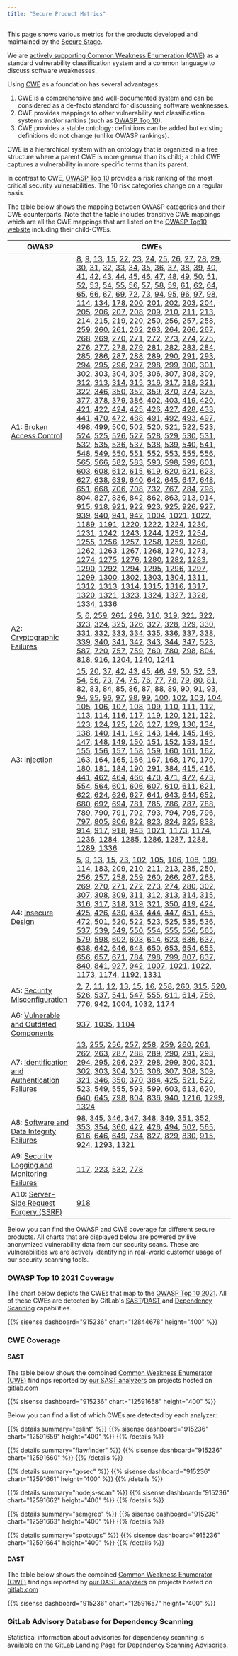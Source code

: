 ```yaml
---
title: "Secure Product Metrics"
---
```


This page shows various metrics for the products developed and maintained by
the [Secure Stage](/handbook/product/categories/#secure-stage).

We are [actively supporting Common Weakness Enumeration (CWE)](https://gitlab.com/gitlab-org/gitlab/-/issues/300978)
as a standard vulnerability classification system and a common language to discuss software weaknesses.

Using [CWE](https://cwe.mitre.org/) as a foundation has several advantages:

1. CWE is a comprehensive and well-documented system and can be considered as a de-facto standard for discussing software weaknesses.
1. CWE provides mappings to other vulnerability and classification systems and/or rankins (such as [OWASP Top 10](https://owasp.org/Top10/)).
1. CWE provides a stable ontology: definitions can be added but existing definitions do not change (unlike OWASP rankings).

CWE is a hierarchical system with an ontology that is organized in a tree
structure where a parent CWE is more general than its child; a child CWE
captures a vulnerability in more specific terms than its parent.

In contrast to CWE, [OWASP Top 10](https://owasp.org/Top10/) provides a risk
ranking of the most critical security vulnerabilities. The 10 risk categories
change on a regular basis.

The table below shows the mapping between OWASP categories and their CWE
counterparts. Note that the table includes transitive CWE mappings which
are all the CWE mappings that are listed on the [OWASP Top10 website](https://owasp.org/Top10)
including their child-CWEs.

| OWASP | CWEs |
| ----- | ---- |
| A1: [Broken Access Control](https://owasp.org/Top10/A01_2021-Broken_Access_Control) | [8](https://cwe.mitre.org/data/definitions/8.html), [9](https://cwe.mitre.org/data/definitions/9.html), [13](https://cwe.mitre.org/data/definitions/13.html), [15](https://cwe.mitre.org/data/definitions/15.html), [22](https://cwe.mitre.org/data/definitions/22.html), [23](https://cwe.mitre.org/data/definitions/23.html), [24](https://cwe.mitre.org/data/definitions/24.html), [25](https://cwe.mitre.org/data/definitions/25.html), [26](https://cwe.mitre.org/data/definitions/26.html), [27](https://cwe.mitre.org/data/definitions/27.html), [28](https://cwe.mitre.org/data/definitions/28.html), [29](https://cwe.mitre.org/data/definitions/29.html), [30](https://cwe.mitre.org/data/definitions/30.html), [31](https://cwe.mitre.org/data/definitions/31.html), [32](https://cwe.mitre.org/data/definitions/32.html), [33](https://cwe.mitre.org/data/definitions/33.html), [34](https://cwe.mitre.org/data/definitions/34.html), [35](https://cwe.mitre.org/data/definitions/35.html), [36](https://cwe.mitre.org/data/definitions/36.html), [37](https://cwe.mitre.org/data/definitions/37.html), [38](https://cwe.mitre.org/data/definitions/38.html), [39](https://cwe.mitre.org/data/definitions/39.html), [40](https://cwe.mitre.org/data/definitions/40.html), [41](https://cwe.mitre.org/data/definitions/41.html), [42](https://cwe.mitre.org/data/definitions/42.html), [43](https://cwe.mitre.org/data/definitions/43.html), [44](https://cwe.mitre.org/data/definitions/44.html), [45](https://cwe.mitre.org/data/definitions/45.html), [46](https://cwe.mitre.org/data/definitions/46.html), [47](https://cwe.mitre.org/data/definitions/47.html), [48](https://cwe.mitre.org/data/definitions/48.html), [49](https://cwe.mitre.org/data/definitions/49.html), [50](https://cwe.mitre.org/data/definitions/50.html), [51](https://cwe.mitre.org/data/definitions/51.html), [52](https://cwe.mitre.org/data/definitions/52.html), [53](https://cwe.mitre.org/data/definitions/53.html), [54](https://cwe.mitre.org/data/definitions/54.html), [55](https://cwe.mitre.org/data/definitions/55.html), [56](https://cwe.mitre.org/data/definitions/56.html), [57](https://cwe.mitre.org/data/definitions/57.html), [58](https://cwe.mitre.org/data/definitions/58.html), [59](https://cwe.mitre.org/data/definitions/59.html), [61](https://cwe.mitre.org/data/definitions/61.html), [62](https://cwe.mitre.org/data/definitions/62.html), [64](https://cwe.mitre.org/data/definitions/64.html), [65](https://cwe.mitre.org/data/definitions/65.html), [66](https://cwe.mitre.org/data/definitions/66.html), [67](https://cwe.mitre.org/data/definitions/67.html), [69](https://cwe.mitre.org/data/definitions/69.html), [72](https://cwe.mitre.org/data/definitions/72.html), [73](https://cwe.mitre.org/data/definitions/73.html), [94](https://cwe.mitre.org/data/definitions/94.html), [95](https://cwe.mitre.org/data/definitions/95.html), [96](https://cwe.mitre.org/data/definitions/96.html), [97](https://cwe.mitre.org/data/definitions/97.html), [98](https://cwe.mitre.org/data/definitions/98.html), [114](https://cwe.mitre.org/data/definitions/114.html), [134](https://cwe.mitre.org/data/definitions/134.html), [178](https://cwe.mitre.org/data/definitions/178.html), [200](https://cwe.mitre.org/data/definitions/200.html), [201](https://cwe.mitre.org/data/definitions/201.html), [202](https://cwe.mitre.org/data/definitions/202.html), [203](https://cwe.mitre.org/data/definitions/203.html), [204](https://cwe.mitre.org/data/definitions/204.html), [205](https://cwe.mitre.org/data/definitions/205.html), [206](https://cwe.mitre.org/data/definitions/206.html), [207](https://cwe.mitre.org/data/definitions/207.html), [208](https://cwe.mitre.org/data/definitions/208.html), [209](https://cwe.mitre.org/data/definitions/209.html), [210](https://cwe.mitre.org/data/definitions/210.html), [211](https://cwe.mitre.org/data/definitions/211.html), [213](https://cwe.mitre.org/data/definitions/213.html), [214](https://cwe.mitre.org/data/definitions/214.html), [215](https://cwe.mitre.org/data/definitions/215.html), [219](https://cwe.mitre.org/data/definitions/219.html), [220](https://cwe.mitre.org/data/definitions/220.html), [250](https://cwe.mitre.org/data/definitions/250.html), [256](https://cwe.mitre.org/data/definitions/256.html), [257](https://cwe.mitre.org/data/definitions/257.html), [258](https://cwe.mitre.org/data/definitions/258.html), [259](https://cwe.mitre.org/data/definitions/259.html), [260](https://cwe.mitre.org/data/definitions/260.html), [261](https://cwe.mitre.org/data/definitions/261.html), [262](https://cwe.mitre.org/data/definitions/262.html), [263](https://cwe.mitre.org/data/definitions/263.html), [264](https://cwe.mitre.org/data/definitions/264.html), [266](https://cwe.mitre.org/data/definitions/266.html), [267](https://cwe.mitre.org/data/definitions/267.html), [268](https://cwe.mitre.org/data/definitions/268.html), [269](https://cwe.mitre.org/data/definitions/269.html), [270](https://cwe.mitre.org/data/definitions/270.html), [271](https://cwe.mitre.org/data/definitions/271.html), [272](https://cwe.mitre.org/data/definitions/272.html), [273](https://cwe.mitre.org/data/definitions/273.html), [274](https://cwe.mitre.org/data/definitions/274.html), [275](https://cwe.mitre.org/data/definitions/275.html), [276](https://cwe.mitre.org/data/definitions/276.html), [277](https://cwe.mitre.org/data/definitions/277.html), [278](https://cwe.mitre.org/data/definitions/278.html), [279](https://cwe.mitre.org/data/definitions/279.html), [281](https://cwe.mitre.org/data/definitions/281.html), [282](https://cwe.mitre.org/data/definitions/282.html), [283](https://cwe.mitre.org/data/definitions/283.html), [284](https://cwe.mitre.org/data/definitions/284.html), [285](https://cwe.mitre.org/data/definitions/285.html), [286](https://cwe.mitre.org/data/definitions/286.html), [287](https://cwe.mitre.org/data/definitions/287.html), [288](https://cwe.mitre.org/data/definitions/288.html), [289](https://cwe.mitre.org/data/definitions/289.html), [290](https://cwe.mitre.org/data/definitions/290.html), [291](https://cwe.mitre.org/data/definitions/291.html), [293](https://cwe.mitre.org/data/definitions/293.html), [294](https://cwe.mitre.org/data/definitions/294.html), [295](https://cwe.mitre.org/data/definitions/295.html), [296](https://cwe.mitre.org/data/definitions/296.html), [297](https://cwe.mitre.org/data/definitions/297.html), [298](https://cwe.mitre.org/data/definitions/298.html), [299](https://cwe.mitre.org/data/definitions/299.html), [300](https://cwe.mitre.org/data/definitions/300.html), [301](https://cwe.mitre.org/data/definitions/301.html), [302](https://cwe.mitre.org/data/definitions/302.html), [303](https://cwe.mitre.org/data/definitions/303.html), [304](https://cwe.mitre.org/data/definitions/304.html), [305](https://cwe.mitre.org/data/definitions/305.html), [306](https://cwe.mitre.org/data/definitions/306.html), [307](https://cwe.mitre.org/data/definitions/307.html), [308](https://cwe.mitre.org/data/definitions/308.html), [309](https://cwe.mitre.org/data/definitions/309.html), [312](https://cwe.mitre.org/data/definitions/312.html), [313](https://cwe.mitre.org/data/definitions/313.html), [314](https://cwe.mitre.org/data/definitions/314.html), [315](https://cwe.mitre.org/data/definitions/315.html), [316](https://cwe.mitre.org/data/definitions/316.html), [317](https://cwe.mitre.org/data/definitions/317.html), [318](https://cwe.mitre.org/data/definitions/318.html), [321](https://cwe.mitre.org/data/definitions/321.html), [322](https://cwe.mitre.org/data/definitions/322.html), [346](https://cwe.mitre.org/data/definitions/346.html), [350](https://cwe.mitre.org/data/definitions/350.html), [352](https://cwe.mitre.org/data/definitions/352.html), [359](https://cwe.mitre.org/data/definitions/359.html), [370](https://cwe.mitre.org/data/definitions/370.html), [374](https://cwe.mitre.org/data/definitions/374.html), [375](https://cwe.mitre.org/data/definitions/375.html), [377](https://cwe.mitre.org/data/definitions/377.html), [378](https://cwe.mitre.org/data/definitions/378.html), [379](https://cwe.mitre.org/data/definitions/379.html), [386](https://cwe.mitre.org/data/definitions/386.html), [402](https://cwe.mitre.org/data/definitions/402.html), [403](https://cwe.mitre.org/data/definitions/403.html), [419](https://cwe.mitre.org/data/definitions/419.html), [420](https://cwe.mitre.org/data/definitions/420.html), [421](https://cwe.mitre.org/data/definitions/421.html), [422](https://cwe.mitre.org/data/definitions/422.html), [424](https://cwe.mitre.org/data/definitions/424.html), [425](https://cwe.mitre.org/data/definitions/425.html), [426](https://cwe.mitre.org/data/definitions/426.html), [427](https://cwe.mitre.org/data/definitions/427.html), [428](https://cwe.mitre.org/data/definitions/428.html), [433](https://cwe.mitre.org/data/definitions/433.html), [441](https://cwe.mitre.org/data/definitions/441.html), [470](https://cwe.mitre.org/data/definitions/470.html), [472](https://cwe.mitre.org/data/definitions/472.html), [488](https://cwe.mitre.org/data/definitions/488.html), [491](https://cwe.mitre.org/data/definitions/491.html), [492](https://cwe.mitre.org/data/definitions/492.html), [493](https://cwe.mitre.org/data/definitions/493.html), [497](https://cwe.mitre.org/data/definitions/497.html), [498](https://cwe.mitre.org/data/definitions/498.html), [499](https://cwe.mitre.org/data/definitions/499.html), [500](https://cwe.mitre.org/data/definitions/500.html), [502](https://cwe.mitre.org/data/definitions/502.html), [520](https://cwe.mitre.org/data/definitions/520.html), [521](https://cwe.mitre.org/data/definitions/521.html), [522](https://cwe.mitre.org/data/definitions/522.html), [523](https://cwe.mitre.org/data/definitions/523.html), [524](https://cwe.mitre.org/data/definitions/524.html), [525](https://cwe.mitre.org/data/definitions/525.html), [526](https://cwe.mitre.org/data/definitions/526.html), [527](https://cwe.mitre.org/data/definitions/527.html), [528](https://cwe.mitre.org/data/definitions/528.html), [529](https://cwe.mitre.org/data/definitions/529.html), [530](https://cwe.mitre.org/data/definitions/530.html), [531](https://cwe.mitre.org/data/definitions/531.html), [532](https://cwe.mitre.org/data/definitions/532.html), [535](https://cwe.mitre.org/data/definitions/535.html), [536](https://cwe.mitre.org/data/definitions/536.html), [537](https://cwe.mitre.org/data/definitions/537.html), [538](https://cwe.mitre.org/data/definitions/538.html), [539](https://cwe.mitre.org/data/definitions/539.html), [540](https://cwe.mitre.org/data/definitions/540.html), [541](https://cwe.mitre.org/data/definitions/541.html), [548](https://cwe.mitre.org/data/definitions/548.html), [549](https://cwe.mitre.org/data/definitions/549.html), [550](https://cwe.mitre.org/data/definitions/550.html), [551](https://cwe.mitre.org/data/definitions/551.html), [552](https://cwe.mitre.org/data/definitions/552.html), [553](https://cwe.mitre.org/data/definitions/553.html), [555](https://cwe.mitre.org/data/definitions/555.html), [556](https://cwe.mitre.org/data/definitions/556.html), [565](https://cwe.mitre.org/data/definitions/565.html), [566](https://cwe.mitre.org/data/definitions/566.html), [582](https://cwe.mitre.org/data/definitions/582.html), [583](https://cwe.mitre.org/data/definitions/583.html), [593](https://cwe.mitre.org/data/definitions/593.html), [598](https://cwe.mitre.org/data/definitions/598.html), [599](https://cwe.mitre.org/data/definitions/599.html), [601](https://cwe.mitre.org/data/definitions/601.html), [603](https://cwe.mitre.org/data/definitions/603.html), [608](https://cwe.mitre.org/data/definitions/608.html), [612](https://cwe.mitre.org/data/definitions/612.html), [615](https://cwe.mitre.org/data/definitions/615.html), [619](https://cwe.mitre.org/data/definitions/619.html), [620](https://cwe.mitre.org/data/definitions/620.html), [621](https://cwe.mitre.org/data/definitions/621.html), [623](https://cwe.mitre.org/data/definitions/623.html), [627](https://cwe.mitre.org/data/definitions/627.html), [638](https://cwe.mitre.org/data/definitions/638.html), [639](https://cwe.mitre.org/data/definitions/639.html), [640](https://cwe.mitre.org/data/definitions/640.html), [642](https://cwe.mitre.org/data/definitions/642.html), [645](https://cwe.mitre.org/data/definitions/645.html), [647](https://cwe.mitre.org/data/definitions/647.html), [648](https://cwe.mitre.org/data/definitions/648.html), [651](https://cwe.mitre.org/data/definitions/651.html), [668](https://cwe.mitre.org/data/definitions/668.html), [706](https://cwe.mitre.org/data/definitions/706.html), [708](https://cwe.mitre.org/data/definitions/708.html), [732](https://cwe.mitre.org/data/definitions/732.html), [767](https://cwe.mitre.org/data/definitions/767.html), [784](https://cwe.mitre.org/data/definitions/784.html), [798](https://cwe.mitre.org/data/definitions/798.html), [804](https://cwe.mitre.org/data/definitions/804.html), [827](https://cwe.mitre.org/data/definitions/827.html), [836](https://cwe.mitre.org/data/definitions/836.html), [842](https://cwe.mitre.org/data/definitions/842.html), [862](https://cwe.mitre.org/data/definitions/862.html), [863](https://cwe.mitre.org/data/definitions/863.html), [913](https://cwe.mitre.org/data/definitions/913.html), [914](https://cwe.mitre.org/data/definitions/914.html), [915](https://cwe.mitre.org/data/definitions/915.html), [918](https://cwe.mitre.org/data/definitions/918.html), [921](https://cwe.mitre.org/data/definitions/921.html), [922](https://cwe.mitre.org/data/definitions/922.html), [923](https://cwe.mitre.org/data/definitions/923.html), [925](https://cwe.mitre.org/data/definitions/925.html), [926](https://cwe.mitre.org/data/definitions/926.html), [927](https://cwe.mitre.org/data/definitions/927.html), [939](https://cwe.mitre.org/data/definitions/939.html), [940](https://cwe.mitre.org/data/definitions/940.html), [941](https://cwe.mitre.org/data/definitions/941.html), [942](https://cwe.mitre.org/data/definitions/942.html), [1004](https://cwe.mitre.org/data/definitions/1004.html), [1021](https://cwe.mitre.org/data/definitions/1021.html), [1022](https://cwe.mitre.org/data/definitions/1022.html), [1189](https://cwe.mitre.org/data/definitions/1189.html), [1191](https://cwe.mitre.org/data/definitions/1191.html), [1220](https://cwe.mitre.org/data/definitions/1220.html), [1222](https://cwe.mitre.org/data/definitions/1222.html), [1224](https://cwe.mitre.org/data/definitions/1224.html), [1230](https://cwe.mitre.org/data/definitions/1230.html), [1231](https://cwe.mitre.org/data/definitions/1231.html), [1242](https://cwe.mitre.org/data/definitions/1242.html), [1243](https://cwe.mitre.org/data/definitions/1243.html), [1244](https://cwe.mitre.org/data/definitions/1244.html), [1252](https://cwe.mitre.org/data/definitions/1252.html), [1254](https://cwe.mitre.org/data/definitions/1254.html), [1255](https://cwe.mitre.org/data/definitions/1255.html), [1256](https://cwe.mitre.org/data/definitions/1256.html), [1257](https://cwe.mitre.org/data/definitions/1257.html), [1258](https://cwe.mitre.org/data/definitions/1258.html), [1259](https://cwe.mitre.org/data/definitions/1259.html), [1260](https://cwe.mitre.org/data/definitions/1260.html), [1262](https://cwe.mitre.org/data/definitions/1262.html), [1263](https://cwe.mitre.org/data/definitions/1263.html), [1267](https://cwe.mitre.org/data/definitions/1267.html), [1268](https://cwe.mitre.org/data/definitions/1268.html), [1270](https://cwe.mitre.org/data/definitions/1270.html), [1273](https://cwe.mitre.org/data/definitions/1273.html), [1274](https://cwe.mitre.org/data/definitions/1274.html), [1275](https://cwe.mitre.org/data/definitions/1275.html), [1276](https://cwe.mitre.org/data/definitions/1276.html), [1280](https://cwe.mitre.org/data/definitions/1280.html), [1282](https://cwe.mitre.org/data/definitions/1282.html), [1283](https://cwe.mitre.org/data/definitions/1283.html), [1290](https://cwe.mitre.org/data/definitions/1290.html), [1292](https://cwe.mitre.org/data/definitions/1292.html), [1294](https://cwe.mitre.org/data/definitions/1294.html), [1295](https://cwe.mitre.org/data/definitions/1295.html), [1296](https://cwe.mitre.org/data/definitions/1296.html), [1297](https://cwe.mitre.org/data/definitions/1297.html), [1299](https://cwe.mitre.org/data/definitions/1299.html), [1300](https://cwe.mitre.org/data/definitions/1300.html), [1302](https://cwe.mitre.org/data/definitions/1302.html), [1303](https://cwe.mitre.org/data/definitions/1303.html), [1304](https://cwe.mitre.org/data/definitions/1304.html), [1311](https://cwe.mitre.org/data/definitions/1311.html), [1312](https://cwe.mitre.org/data/definitions/1312.html), [1313](https://cwe.mitre.org/data/definitions/1313.html), [1314](https://cwe.mitre.org/data/definitions/1314.html), [1315](https://cwe.mitre.org/data/definitions/1315.html), [1316](https://cwe.mitre.org/data/definitions/1316.html), [1317](https://cwe.mitre.org/data/definitions/1317.html), [1320](https://cwe.mitre.org/data/definitions/1320.html), [1321](https://cwe.mitre.org/data/definitions/1321.html), [1323](https://cwe.mitre.org/data/definitions/1323.html), [1324](https://cwe.mitre.org/data/definitions/1324.html), [1327](https://cwe.mitre.org/data/definitions/1327.html), [1328](https://cwe.mitre.org/data/definitions/1328.html), [1334](https://cwe.mitre.org/data/definitions/1334.html), [1336](https://cwe.mitre.org/data/definitions/1336.html)|
| A2: [Cryptographic Failures](https://owasp.org/Top10/A02_2021-Cryptographic_Failures) | [5](https://cwe.mitre.org/data/definitions/5.html), [6](https://cwe.mitre.org/data/definitions/6.html), [259](https://cwe.mitre.org/data/definitions/259.html), [261](https://cwe.mitre.org/data/definitions/261.html), [296](https://cwe.mitre.org/data/definitions/296.html), [310](https://cwe.mitre.org/data/definitions/310.html), [319](https://cwe.mitre.org/data/definitions/319.html), [321](https://cwe.mitre.org/data/definitions/321.html), [322](https://cwe.mitre.org/data/definitions/322.html), [323](https://cwe.mitre.org/data/definitions/323.html), [324](https://cwe.mitre.org/data/definitions/324.html), [325](https://cwe.mitre.org/data/definitions/325.html), [326](https://cwe.mitre.org/data/definitions/326.html), [327](https://cwe.mitre.org/data/definitions/327.html), [328](https://cwe.mitre.org/data/definitions/328.html), [329](https://cwe.mitre.org/data/definitions/329.html), [330](https://cwe.mitre.org/data/definitions/330.html), [331](https://cwe.mitre.org/data/definitions/331.html), [332](https://cwe.mitre.org/data/definitions/332.html), [333](https://cwe.mitre.org/data/definitions/333.html), [334](https://cwe.mitre.org/data/definitions/334.html), [335](https://cwe.mitre.org/data/definitions/335.html), [336](https://cwe.mitre.org/data/definitions/336.html), [337](https://cwe.mitre.org/data/definitions/337.html), [338](https://cwe.mitre.org/data/definitions/338.html), [339](https://cwe.mitre.org/data/definitions/339.html), [340](https://cwe.mitre.org/data/definitions/340.html), [341](https://cwe.mitre.org/data/definitions/341.html), [342](https://cwe.mitre.org/data/definitions/342.html), [343](https://cwe.mitre.org/data/definitions/343.html), [344](https://cwe.mitre.org/data/definitions/344.html), [347](https://cwe.mitre.org/data/definitions/347.html), [523](https://cwe.mitre.org/data/definitions/523.html), [587](https://cwe.mitre.org/data/definitions/587.html), [720](https://cwe.mitre.org/data/definitions/720.html), [757](https://cwe.mitre.org/data/definitions/757.html), [759](https://cwe.mitre.org/data/definitions/759.html), [760](https://cwe.mitre.org/data/definitions/760.html), [780](https://cwe.mitre.org/data/definitions/780.html), [798](https://cwe.mitre.org/data/definitions/798.html), [804](https://cwe.mitre.org/data/definitions/804.html), [818](https://cwe.mitre.org/data/definitions/818.html), [916](https://cwe.mitre.org/data/definitions/916.html), [1204](https://cwe.mitre.org/data/definitions/1204.html), [1240](https://cwe.mitre.org/data/definitions/1240.html), [1241](https://cwe.mitre.org/data/definitions/1241.html)|
| A3: [Injection](https://owasp.org/Top10/A03_2021-Injection) | [15](https://cwe.mitre.org/data/definitions/15.html), [20](https://cwe.mitre.org/data/definitions/20.html), [37](https://cwe.mitre.org/data/definitions/37.html), [42](https://cwe.mitre.org/data/definitions/42.html), [43](https://cwe.mitre.org/data/definitions/43.html), [45](https://cwe.mitre.org/data/definitions/45.html), [46](https://cwe.mitre.org/data/definitions/46.html), [49](https://cwe.mitre.org/data/definitions/49.html), [50](https://cwe.mitre.org/data/definitions/50.html), [52](https://cwe.mitre.org/data/definitions/52.html), [53](https://cwe.mitre.org/data/definitions/53.html), [54](https://cwe.mitre.org/data/definitions/54.html), [56](https://cwe.mitre.org/data/definitions/56.html), [73](https://cwe.mitre.org/data/definitions/73.html), [74](https://cwe.mitre.org/data/definitions/74.html), [75](https://cwe.mitre.org/data/definitions/75.html), [76](https://cwe.mitre.org/data/definitions/76.html), [77](https://cwe.mitre.org/data/definitions/77.html), [78](https://cwe.mitre.org/data/definitions/78.html), [79](https://cwe.mitre.org/data/definitions/79.html), [80](https://cwe.mitre.org/data/definitions/80.html), [81](https://cwe.mitre.org/data/definitions/81.html), [82](https://cwe.mitre.org/data/definitions/82.html), [83](https://cwe.mitre.org/data/definitions/83.html), [84](https://cwe.mitre.org/data/definitions/84.html), [85](https://cwe.mitre.org/data/definitions/85.html), [86](https://cwe.mitre.org/data/definitions/86.html), [87](https://cwe.mitre.org/data/definitions/87.html), [88](https://cwe.mitre.org/data/definitions/88.html), [89](https://cwe.mitre.org/data/definitions/89.html), [90](https://cwe.mitre.org/data/definitions/90.html), [91](https://cwe.mitre.org/data/definitions/91.html), [93](https://cwe.mitre.org/data/definitions/93.html), [94](https://cwe.mitre.org/data/definitions/94.html), [95](https://cwe.mitre.org/data/definitions/95.html), [96](https://cwe.mitre.org/data/definitions/96.html), [97](https://cwe.mitre.org/data/definitions/97.html), [98](https://cwe.mitre.org/data/definitions/98.html), [99](https://cwe.mitre.org/data/definitions/99.html), [100](https://cwe.mitre.org/data/definitions/100.html), [102](https://cwe.mitre.org/data/definitions/102.html), [103](https://cwe.mitre.org/data/definitions/103.html), [104](https://cwe.mitre.org/data/definitions/104.html), [105](https://cwe.mitre.org/data/definitions/105.html), [106](https://cwe.mitre.org/data/definitions/106.html), [107](https://cwe.mitre.org/data/definitions/107.html), [108](https://cwe.mitre.org/data/definitions/108.html), [109](https://cwe.mitre.org/data/definitions/109.html), [110](https://cwe.mitre.org/data/definitions/110.html), [111](https://cwe.mitre.org/data/definitions/111.html), [112](https://cwe.mitre.org/data/definitions/112.html), [113](https://cwe.mitre.org/data/definitions/113.html), [114](https://cwe.mitre.org/data/definitions/114.html), [116](https://cwe.mitre.org/data/definitions/116.html), [117](https://cwe.mitre.org/data/definitions/117.html), [119](https://cwe.mitre.org/data/definitions/119.html), [120](https://cwe.mitre.org/data/definitions/120.html), [121](https://cwe.mitre.org/data/definitions/121.html), [122](https://cwe.mitre.org/data/definitions/122.html), [123](https://cwe.mitre.org/data/definitions/123.html), [124](https://cwe.mitre.org/data/definitions/124.html), [125](https://cwe.mitre.org/data/definitions/125.html), [126](https://cwe.mitre.org/data/definitions/126.html), [127](https://cwe.mitre.org/data/definitions/127.html), [129](https://cwe.mitre.org/data/definitions/129.html), [130](https://cwe.mitre.org/data/definitions/130.html), [134](https://cwe.mitre.org/data/definitions/134.html), [138](https://cwe.mitre.org/data/definitions/138.html), [140](https://cwe.mitre.org/data/definitions/140.html), [141](https://cwe.mitre.org/data/definitions/141.html), [142](https://cwe.mitre.org/data/definitions/142.html), [143](https://cwe.mitre.org/data/definitions/143.html), [144](https://cwe.mitre.org/data/definitions/144.html), [145](https://cwe.mitre.org/data/definitions/145.html), [146](https://cwe.mitre.org/data/definitions/146.html), [147](https://cwe.mitre.org/data/definitions/147.html), [148](https://cwe.mitre.org/data/definitions/148.html), [149](https://cwe.mitre.org/data/definitions/149.html), [150](https://cwe.mitre.org/data/definitions/150.html), [151](https://cwe.mitre.org/data/definitions/151.html), [152](https://cwe.mitre.org/data/definitions/152.html), [153](https://cwe.mitre.org/data/definitions/153.html), [154](https://cwe.mitre.org/data/definitions/154.html), [155](https://cwe.mitre.org/data/definitions/155.html), [156](https://cwe.mitre.org/data/definitions/156.html), [157](https://cwe.mitre.org/data/definitions/157.html), [158](https://cwe.mitre.org/data/definitions/158.html), [159](https://cwe.mitre.org/data/definitions/159.html), [160](https://cwe.mitre.org/data/definitions/160.html), [161](https://cwe.mitre.org/data/definitions/161.html), [162](https://cwe.mitre.org/data/definitions/162.html), [163](https://cwe.mitre.org/data/definitions/163.html), [164](https://cwe.mitre.org/data/definitions/164.html), [165](https://cwe.mitre.org/data/definitions/165.html), [166](https://cwe.mitre.org/data/definitions/166.html), [167](https://cwe.mitre.org/data/definitions/167.html), [168](https://cwe.mitre.org/data/definitions/168.html), [170](https://cwe.mitre.org/data/definitions/170.html), [179](https://cwe.mitre.org/data/definitions/179.html), [180](https://cwe.mitre.org/data/definitions/180.html), [181](https://cwe.mitre.org/data/definitions/181.html), [184](https://cwe.mitre.org/data/definitions/184.html), [190](https://cwe.mitre.org/data/definitions/190.html), [291](https://cwe.mitre.org/data/definitions/291.html), [384](https://cwe.mitre.org/data/definitions/384.html), [415](https://cwe.mitre.org/data/definitions/415.html), [416](https://cwe.mitre.org/data/definitions/416.html), [441](https://cwe.mitre.org/data/definitions/441.html), [462](https://cwe.mitre.org/data/definitions/462.html), [464](https://cwe.mitre.org/data/definitions/464.html), [466](https://cwe.mitre.org/data/definitions/466.html), [470](https://cwe.mitre.org/data/definitions/470.html), [471](https://cwe.mitre.org/data/definitions/471.html), [472](https://cwe.mitre.org/data/definitions/472.html), [473](https://cwe.mitre.org/data/definitions/473.html), [554](https://cwe.mitre.org/data/definitions/554.html), [564](https://cwe.mitre.org/data/definitions/564.html), [601](https://cwe.mitre.org/data/definitions/601.html), [606](https://cwe.mitre.org/data/definitions/606.html), [607](https://cwe.mitre.org/data/definitions/607.html), [610](https://cwe.mitre.org/data/definitions/610.html), [611](https://cwe.mitre.org/data/definitions/611.html), [621](https://cwe.mitre.org/data/definitions/621.html), [622](https://cwe.mitre.org/data/definitions/622.html), [624](https://cwe.mitre.org/data/definitions/624.html), [626](https://cwe.mitre.org/data/definitions/626.html), [627](https://cwe.mitre.org/data/definitions/627.html), [641](https://cwe.mitre.org/data/definitions/641.html), [643](https://cwe.mitre.org/data/definitions/643.html), [644](https://cwe.mitre.org/data/definitions/644.html), [652](https://cwe.mitre.org/data/definitions/652.html), [680](https://cwe.mitre.org/data/definitions/680.html), [692](https://cwe.mitre.org/data/definitions/692.html), [694](https://cwe.mitre.org/data/definitions/694.html), [781](https://cwe.mitre.org/data/definitions/781.html), [785](https://cwe.mitre.org/data/definitions/785.html), [786](https://cwe.mitre.org/data/definitions/786.html), [787](https://cwe.mitre.org/data/definitions/787.html), [788](https://cwe.mitre.org/data/definitions/788.html), [789](https://cwe.mitre.org/data/definitions/789.html), [790](https://cwe.mitre.org/data/definitions/790.html), [791](https://cwe.mitre.org/data/definitions/791.html), [792](https://cwe.mitre.org/data/definitions/792.html), [793](https://cwe.mitre.org/data/definitions/793.html), [794](https://cwe.mitre.org/data/definitions/794.html), [795](https://cwe.mitre.org/data/definitions/795.html), [796](https://cwe.mitre.org/data/definitions/796.html), [797](https://cwe.mitre.org/data/definitions/797.html), [805](https://cwe.mitre.org/data/definitions/805.html), [806](https://cwe.mitre.org/data/definitions/806.html), [822](https://cwe.mitre.org/data/definitions/822.html), [823](https://cwe.mitre.org/data/definitions/823.html), [824](https://cwe.mitre.org/data/definitions/824.html), [825](https://cwe.mitre.org/data/definitions/825.html), [838](https://cwe.mitre.org/data/definitions/838.html), [914](https://cwe.mitre.org/data/definitions/914.html), [917](https://cwe.mitre.org/data/definitions/917.html), [918](https://cwe.mitre.org/data/definitions/918.html), [943](https://cwe.mitre.org/data/definitions/943.html), [1021](https://cwe.mitre.org/data/definitions/1021.html), [1173](https://cwe.mitre.org/data/definitions/1173.html), [1174](https://cwe.mitre.org/data/definitions/1174.html), [1236](https://cwe.mitre.org/data/definitions/1236.html), [1284](https://cwe.mitre.org/data/definitions/1284.html), [1285](https://cwe.mitre.org/data/definitions/1285.html), [1286](https://cwe.mitre.org/data/definitions/1286.html), [1287](https://cwe.mitre.org/data/definitions/1287.html), [1288](https://cwe.mitre.org/data/definitions/1288.html), [1289](https://cwe.mitre.org/data/definitions/1289.html), [1336](https://cwe.mitre.org/data/definitions/1336.html)|
| A4: [Insecure Design](https://owasp.org/Top10/A04_2021-Insecure_Design) | [5](https://cwe.mitre.org/data/definitions/5.html), [9](https://cwe.mitre.org/data/definitions/9.html), [13](https://cwe.mitre.org/data/definitions/13.html), [15](https://cwe.mitre.org/data/definitions/15.html), [73](https://cwe.mitre.org/data/definitions/73.html), [102](https://cwe.mitre.org/data/definitions/102.html), [105](https://cwe.mitre.org/data/definitions/105.html), [106](https://cwe.mitre.org/data/definitions/106.html), [108](https://cwe.mitre.org/data/definitions/108.html), [109](https://cwe.mitre.org/data/definitions/109.html), [114](https://cwe.mitre.org/data/definitions/114.html), [183](https://cwe.mitre.org/data/definitions/183.html), [209](https://cwe.mitre.org/data/definitions/209.html), [210](https://cwe.mitre.org/data/definitions/210.html), [211](https://cwe.mitre.org/data/definitions/211.html), [213](https://cwe.mitre.org/data/definitions/213.html), [235](https://cwe.mitre.org/data/definitions/235.html), [250](https://cwe.mitre.org/data/definitions/250.html), [256](https://cwe.mitre.org/data/definitions/256.html), [257](https://cwe.mitre.org/data/definitions/257.html), [258](https://cwe.mitre.org/data/definitions/258.html), [259](https://cwe.mitre.org/data/definitions/259.html), [260](https://cwe.mitre.org/data/definitions/260.html), [266](https://cwe.mitre.org/data/definitions/266.html), [267](https://cwe.mitre.org/data/definitions/267.html), [268](https://cwe.mitre.org/data/definitions/268.html), [269](https://cwe.mitre.org/data/definitions/269.html), [270](https://cwe.mitre.org/data/definitions/270.html), [271](https://cwe.mitre.org/data/definitions/271.html), [272](https://cwe.mitre.org/data/definitions/272.html), [273](https://cwe.mitre.org/data/definitions/273.html), [274](https://cwe.mitre.org/data/definitions/274.html), [280](https://cwe.mitre.org/data/definitions/280.html), [302](https://cwe.mitre.org/data/definitions/302.html), [307](https://cwe.mitre.org/data/definitions/307.html), [308](https://cwe.mitre.org/data/definitions/308.html), [309](https://cwe.mitre.org/data/definitions/309.html), [311](https://cwe.mitre.org/data/definitions/311.html), [312](https://cwe.mitre.org/data/definitions/312.html), [313](https://cwe.mitre.org/data/definitions/313.html), [314](https://cwe.mitre.org/data/definitions/314.html), [315](https://cwe.mitre.org/data/definitions/315.html), [316](https://cwe.mitre.org/data/definitions/316.html), [317](https://cwe.mitre.org/data/definitions/317.html), [318](https://cwe.mitre.org/data/definitions/318.html), [319](https://cwe.mitre.org/data/definitions/319.html), [321](https://cwe.mitre.org/data/definitions/321.html), [350](https://cwe.mitre.org/data/definitions/350.html), [419](https://cwe.mitre.org/data/definitions/419.html), [424](https://cwe.mitre.org/data/definitions/424.html), [425](https://cwe.mitre.org/data/definitions/425.html), [426](https://cwe.mitre.org/data/definitions/426.html), [430](https://cwe.mitre.org/data/definitions/430.html), [434](https://cwe.mitre.org/data/definitions/434.html), [444](https://cwe.mitre.org/data/definitions/444.html), [447](https://cwe.mitre.org/data/definitions/447.html), [451](https://cwe.mitre.org/data/definitions/451.html), [455](https://cwe.mitre.org/data/definitions/455.html), [472](https://cwe.mitre.org/data/definitions/472.html), [501](https://cwe.mitre.org/data/definitions/501.html), [520](https://cwe.mitre.org/data/definitions/520.html), [522](https://cwe.mitre.org/data/definitions/522.html), [523](https://cwe.mitre.org/data/definitions/523.html), [525](https://cwe.mitre.org/data/definitions/525.html), [535](https://cwe.mitre.org/data/definitions/535.html), [536](https://cwe.mitre.org/data/definitions/536.html), [537](https://cwe.mitre.org/data/definitions/537.html), [539](https://cwe.mitre.org/data/definitions/539.html), [549](https://cwe.mitre.org/data/definitions/549.html), [550](https://cwe.mitre.org/data/definitions/550.html), [554](https://cwe.mitre.org/data/definitions/554.html), [555](https://cwe.mitre.org/data/definitions/555.html), [556](https://cwe.mitre.org/data/definitions/556.html), [565](https://cwe.mitre.org/data/definitions/565.html), [579](https://cwe.mitre.org/data/definitions/579.html), [598](https://cwe.mitre.org/data/definitions/598.html), [602](https://cwe.mitre.org/data/definitions/602.html), [603](https://cwe.mitre.org/data/definitions/603.html), [614](https://cwe.mitre.org/data/definitions/614.html), [623](https://cwe.mitre.org/data/definitions/623.html), [636](https://cwe.mitre.org/data/definitions/636.html), [637](https://cwe.mitre.org/data/definitions/637.html), [638](https://cwe.mitre.org/data/definitions/638.html), [642](https://cwe.mitre.org/data/definitions/642.html), [646](https://cwe.mitre.org/data/definitions/646.html), [648](https://cwe.mitre.org/data/definitions/648.html), [650](https://cwe.mitre.org/data/definitions/650.html), [653](https://cwe.mitre.org/data/definitions/653.html), [654](https://cwe.mitre.org/data/definitions/654.html), [655](https://cwe.mitre.org/data/definitions/655.html), [656](https://cwe.mitre.org/data/definitions/656.html), [657](https://cwe.mitre.org/data/definitions/657.html), [671](https://cwe.mitre.org/data/definitions/671.html), [784](https://cwe.mitre.org/data/definitions/784.html), [798](https://cwe.mitre.org/data/definitions/798.html), [799](https://cwe.mitre.org/data/definitions/799.html), [807](https://cwe.mitre.org/data/definitions/807.html), [837](https://cwe.mitre.org/data/definitions/837.html), [840](https://cwe.mitre.org/data/definitions/840.html), [841](https://cwe.mitre.org/data/definitions/841.html), [927](https://cwe.mitre.org/data/definitions/927.html), [942](https://cwe.mitre.org/data/definitions/942.html), [1007](https://cwe.mitre.org/data/definitions/1007.html), [1021](https://cwe.mitre.org/data/definitions/1021.html), [1022](https://cwe.mitre.org/data/definitions/1022.html), [1173](https://cwe.mitre.org/data/definitions/1173.html), [1174](https://cwe.mitre.org/data/definitions/1174.html), [1192](https://cwe.mitre.org/data/definitions/1192.html), [1331](https://cwe.mitre.org/data/definitions/1331.html)|
| A5: [Security Misconfiguration](https://owasp.org/Top10/A05_2021-Security_Misconfiguration) | [2](https://cwe.mitre.org/data/definitions/2.html), [7](https://cwe.mitre.org/data/definitions/7.html), [11](https://cwe.mitre.org/data/definitions/11.html), [12](https://cwe.mitre.org/data/definitions/12.html), [13](https://cwe.mitre.org/data/definitions/13.html), [15](https://cwe.mitre.org/data/definitions/15.html), [16](https://cwe.mitre.org/data/definitions/16.html), [258](https://cwe.mitre.org/data/definitions/258.html), [260](https://cwe.mitre.org/data/definitions/260.html), [315](https://cwe.mitre.org/data/definitions/315.html), [520](https://cwe.mitre.org/data/definitions/520.html), [526](https://cwe.mitre.org/data/definitions/526.html), [537](https://cwe.mitre.org/data/definitions/537.html), [541](https://cwe.mitre.org/data/definitions/541.html), [547](https://cwe.mitre.org/data/definitions/547.html), [555](https://cwe.mitre.org/data/definitions/555.html), [611](https://cwe.mitre.org/data/definitions/611.html), [614](https://cwe.mitre.org/data/definitions/614.html), [756](https://cwe.mitre.org/data/definitions/756.html), [776](https://cwe.mitre.org/data/definitions/776.html), [942](https://cwe.mitre.org/data/definitions/942.html), [1004](https://cwe.mitre.org/data/definitions/1004.html), [1032](https://cwe.mitre.org/data/definitions/1032.html), [1174](https://cwe.mitre.org/data/definitions/1174.html)|
| A6: [Vulnerable and Outdated Components](https://owasp.org/Top10/A06_2021-Vulnerable_and_Outdated_Components) | [937](https://cwe.mitre.org/data/definitions/937.html), [1035](https://cwe.mitre.org/data/definitions/1035.html), [1104](https://cwe.mitre.org/data/definitions/1104.html)|
| A7: [Identification and Authentication Failures](https://owasp.org/Top10/A07_2021-Identification_and_Authentication_Failures) | [13](https://cwe.mitre.org/data/definitions/13.html), [255](https://cwe.mitre.org/data/definitions/255.html), [256](https://cwe.mitre.org/data/definitions/256.html), [257](https://cwe.mitre.org/data/definitions/257.html), [258](https://cwe.mitre.org/data/definitions/258.html), [259](https://cwe.mitre.org/data/definitions/259.html), [260](https://cwe.mitre.org/data/definitions/260.html), [261](https://cwe.mitre.org/data/definitions/261.html), [262](https://cwe.mitre.org/data/definitions/262.html), [263](https://cwe.mitre.org/data/definitions/263.html), [287](https://cwe.mitre.org/data/definitions/287.html), [288](https://cwe.mitre.org/data/definitions/288.html), [289](https://cwe.mitre.org/data/definitions/289.html), [290](https://cwe.mitre.org/data/definitions/290.html), [291](https://cwe.mitre.org/data/definitions/291.html), [293](https://cwe.mitre.org/data/definitions/293.html), [294](https://cwe.mitre.org/data/definitions/294.html), [295](https://cwe.mitre.org/data/definitions/295.html), [296](https://cwe.mitre.org/data/definitions/296.html), [297](https://cwe.mitre.org/data/definitions/297.html), [298](https://cwe.mitre.org/data/definitions/298.html), [299](https://cwe.mitre.org/data/definitions/299.html), [300](https://cwe.mitre.org/data/definitions/300.html), [301](https://cwe.mitre.org/data/definitions/301.html), [302](https://cwe.mitre.org/data/definitions/302.html), [303](https://cwe.mitre.org/data/definitions/303.html), [304](https://cwe.mitre.org/data/definitions/304.html), [305](https://cwe.mitre.org/data/definitions/305.html), [306](https://cwe.mitre.org/data/definitions/306.html), [307](https://cwe.mitre.org/data/definitions/307.html), [308](https://cwe.mitre.org/data/definitions/308.html), [309](https://cwe.mitre.org/data/definitions/309.html), [321](https://cwe.mitre.org/data/definitions/321.html), [346](https://cwe.mitre.org/data/definitions/346.html), [350](https://cwe.mitre.org/data/definitions/350.html), [370](https://cwe.mitre.org/data/definitions/370.html), [384](https://cwe.mitre.org/data/definitions/384.html), [425](https://cwe.mitre.org/data/definitions/425.html), [521](https://cwe.mitre.org/data/definitions/521.html), [522](https://cwe.mitre.org/data/definitions/522.html), [523](https://cwe.mitre.org/data/definitions/523.html), [549](https://cwe.mitre.org/data/definitions/549.html), [555](https://cwe.mitre.org/data/definitions/555.html), [593](https://cwe.mitre.org/data/definitions/593.html), [599](https://cwe.mitre.org/data/definitions/599.html), [603](https://cwe.mitre.org/data/definitions/603.html), [613](https://cwe.mitre.org/data/definitions/613.html), [620](https://cwe.mitre.org/data/definitions/620.html), [640](https://cwe.mitre.org/data/definitions/640.html), [645](https://cwe.mitre.org/data/definitions/645.html), [798](https://cwe.mitre.org/data/definitions/798.html), [804](https://cwe.mitre.org/data/definitions/804.html), [836](https://cwe.mitre.org/data/definitions/836.html), [940](https://cwe.mitre.org/data/definitions/940.html), [1216](https://cwe.mitre.org/data/definitions/1216.html), [1299](https://cwe.mitre.org/data/definitions/1299.html), [1324](https://cwe.mitre.org/data/definitions/1324.html)|
| A8: [Software and Data Integrity Failures](https://owasp.org/Top10/A08_2021-Software_and_Data_Integrity_Failures) | [98](https://cwe.mitre.org/data/definitions/98.html), [345](https://cwe.mitre.org/data/definitions/345.html), [346](https://cwe.mitre.org/data/definitions/346.html), [347](https://cwe.mitre.org/data/definitions/347.html), [348](https://cwe.mitre.org/data/definitions/348.html), [349](https://cwe.mitre.org/data/definitions/349.html), [351](https://cwe.mitre.org/data/definitions/351.html), [352](https://cwe.mitre.org/data/definitions/352.html), [353](https://cwe.mitre.org/data/definitions/353.html), [354](https://cwe.mitre.org/data/definitions/354.html), [360](https://cwe.mitre.org/data/definitions/360.html), [422](https://cwe.mitre.org/data/definitions/422.html), [426](https://cwe.mitre.org/data/definitions/426.html), [494](https://cwe.mitre.org/data/definitions/494.html), [502](https://cwe.mitre.org/data/definitions/502.html), [565](https://cwe.mitre.org/data/definitions/565.html), [616](https://cwe.mitre.org/data/definitions/616.html), [646](https://cwe.mitre.org/data/definitions/646.html), [649](https://cwe.mitre.org/data/definitions/649.html), [784](https://cwe.mitre.org/data/definitions/784.html), [827](https://cwe.mitre.org/data/definitions/827.html), [829](https://cwe.mitre.org/data/definitions/829.html), [830](https://cwe.mitre.org/data/definitions/830.html), [915](https://cwe.mitre.org/data/definitions/915.html), [924](https://cwe.mitre.org/data/definitions/924.html), [1293](https://cwe.mitre.org/data/definitions/1293.html), [1321](https://cwe.mitre.org/data/definitions/1321.html)|
| A9: [Security Logging and Monitoring Failures](https://owasp.org/Top10/A09_2021-Security_Logging_and_Monitoring_Failures) | [117](https://cwe.mitre.org/data/definitions/117.html), [223](https://cwe.mitre.org/data/definitions/223.html), [532](https://cwe.mitre.org/data/definitions/532.html), [778](https://cwe.mitre.org/data/definitions/778.html)|
| A10: [Server-Side Request Forgery (SSRF)](https://owasp.org/Top10/A10_2021-Server-Side_Request_Forgery_(SSRF)) | [918](https://cwe.mitre.org/data/definitions/918.html)|

Below you can find the OWASP and CWE coverage for different secure products.
All charts that are displayed below are powered by live anonymized
vulnerability data from our security scans. These are vulnerabilities we are
actively identifying in real-world customer usage of our security scanning
tools.

### OWASP Top 10 2021 Coverage

The chart below depicts the CWEs that map to the [OWASP Top 10 2021](https://owasp.org/www-project-top-ten/).
 All of these CWEs are detected by GitLab's [SAST](https://docs.gitlab.com/ee/user/application_security/sast/)/[DAST](https://docs.gitlab.com/ee/user/application_security/dast/)
and [Dependency Scanning](https://docs.gitlab.com/ee/user/application_security/dependency_scanning/) capabilities.

{{% sisense dashboard="915236" chart="12844678" height="400" %}}

### CWE Coverage

#### SAST

The table below shows the combined
[Common Weakness Enumerator (CWE)](https://cwe.mitre.org/) findings reported by
[our SAST analyzers](https://docs.gitlab.com/ee/user/application_security/sast/) on
projects hosted on [gitlab.com](https://gitlab.com/)

{{% sisense dashboard="915236" chart="12591658" height="400" %}}

Below you can find a list of which CWEs are detected by each analyzer:

{{% details summary="eslint" %}}
{{% sisense dashboard="915236" chart="12591659" height="400" %}}
{{% /details %}}

{{% details summary="flawfinder" %}}
{{% sisense dashboard="915236" chart="12591660" %}}
{{% /details %}}

{{% details summary="gosec" %}}
{{% sisense dashboard="915236" chart="12591661" height="400" %}}
{{% /details %}}

{{% details summary="nodejs-scan" %}}
{{% sisense dashboard="915236" chart="12591662" height="400" %}}
{{% /details %}}

{{% details summary="semgrep" %}}
{{% sisense dashboard="915236" chart="12591663" height="400" %}}
{{% /details %}}

{{% details summary="spotbugs" %}}
{{% sisense dashboard="915236" chart="12591664" height="400" %}}
{{% /details %}}


#### DAST

The table below shows the combined
[Common Weakness Enumerator (CWE)](https://cwe.mitre.org/) findings reported by
[our DAST analyzers](https://docs.gitlab.com/ee/user/application_security/dast/) on
projects hosted on [gitlab.com](https://gitlab.com/)

{{% sisense dashboard="915236" chart="12591657" height="400" %}}

### GitLab Advisory Database for Dependency Scanning

Statistical information about advisories for dependency scanning is available on the [GitLab Landing Page for Dependency Scanning Advisories](https://advisories.gitlab.com/).
